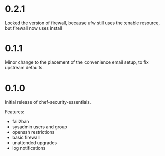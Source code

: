 # 0.2.1

Locked the version of firewall, because ufw still uses the :enable resource, but firewall now 
uses install

# 0.1.1

Minor change to the placement of the convenience email setup, to fix upstream defaults.

# 0.1.0

Initial release of chef-security-essentials. 

Features:

* fail2ban
* sysadmin users and group
* openssh restrictions
* basic firewall
* unattended upgrades
* log notifications
